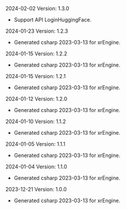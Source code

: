 2024-02-02 Version: 1.3.0
- Support API LoginHuggingFace.


2024-01-23 Version: 1.2.3
- Generated csharp 2023-03-13 for xrEngine.

2024-01-15 Version: 1.2.2
- Generated csharp 2023-03-13 for xrEngine.

2024-01-15 Version: 1.2.1
- Generated csharp 2023-03-13 for xrEngine.

2024-01-12 Version: 1.2.0
- Generated csharp 2023-03-13 for xrEngine.

2024-01-10 Version: 1.1.2
- Generated csharp 2023-03-13 for xrEngine.

2024-01-05 Version: 1.1.1
- Generated csharp 2023-03-13 for xrEngine.

2024-01-04 Version: 1.1.0
- Generated csharp 2023-03-13 for xrEngine.

2023-12-21 Version: 1.0.0
- Generated csharp 2023-03-13 for xrEngine.

